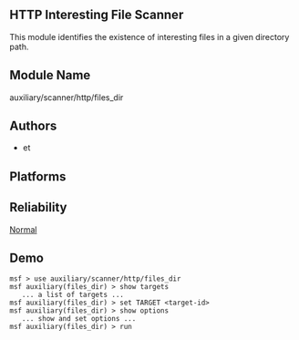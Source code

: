 ## HTTP Interesting File Scanner

This module identifies the existence of interesting files in 
a given directory path.


## Module Name
auxiliary/scanner/http/files_dir

## Authors
* et





## Platforms


## Reliability
[Normal](https://github.com/rapid7/metasploit-framework/wiki/Exploit-Ranking)

## Demo

```
msf > use auxiliary/scanner/http/files_dir
msf auxiliary(files_dir) > show targets
   ... a list of targets ...
msf auxiliary(files_dir) > set TARGET <target-id>
msf auxiliary(files_dir) > show options
   ... show and set options ...
msf auxiliary(files_dir) > run
```
    
    